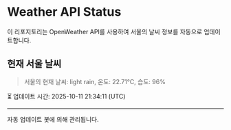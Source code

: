 
# Weather API Status

이 리포지토리는 OpenWeather API를 사용하여 서울의 날씨 정보를 자동으로 업데이트합니다.

## 현재 서울 날씨
> 서울의 현재 날씨: light rain, 온도: 22.71°C, 습도: 96%

⏳ 업데이트 시간: 2025-10-11 21:34:11 (UTC)

---
자동 업데이트 봇에 의해 관리됩니다.
